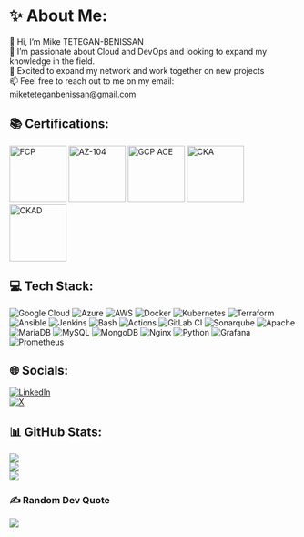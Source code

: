 <!--
- 👋 Hi, I’m Mike , 
- 👀 I’m interested in ...
- 🌱 I’m currently learning ...
- 💞️ I’m looking to collaborate on ...
- 📫 How to reach me ...
- 😄 Pronouns: ...
- ⚡ Fun fact: ...

miketetegan/miketetegan is a ✨ special ✨ repository because its `README.md` (this file) appears on your GitHub profile.
You can click the Preview link to take a look at your changes.
--->

# ✨ About Me:
👋 Hi, I’m Mike TETEGAN-BENISSAN<br>
👀 I’m passionate about Cloud and DevOps and looking to expand my knowledge in the field.<br>
👯 Excited to expand my network and work together on new projects <br>
📫 Feel free to reach out to me on my email: miketeteganbenissan@gmail.com
<!--[here](mailto:miketeteganbenissan@gmail.com)-->

## 📚 Certifications:
<p float="left">
    <img src="https://images.credly.com/size/680x680/images/0e284c3f-5164-4b21-8660-0d84737941bc/image.png" alt="FCP" width="100" height="100">
    <img src="https://images.credly.com/images/336eebfc-0ac3-4553-9a67-b402f491f185/twitter_thumb_201604_azure-administrator-associate-600x600.png" alt="AZ-104" width="100" height="100">
    <img src="https://images.credly.com/images/08096465-cbfc-4c3e-93e5-93c5aa61f23e/twitter_thumb_201604_image.png" alt="GCP ACE" width="100" height="100">
    <img src="https://images.credly.com/images/8b8ed108-e77d-4396-ac59-2504583b9d54/cka_from_cncfsite__281_29.png" alt="CKA" width="100" height="100">
    <img src="https://images.credly.com/size/680x680/images/cc8adc83-1dc6-4d57-8e20-22171247e052/blob" alt="CKAD" width="100" height="100">
</p>


## 💻 Tech Stack: 
![Google Cloud](https://img.shields.io/badge/Google_Cloud-4285F4?style=for-the-badge&logo=google-cloud&logoColor=ffdd54) ![Azure](https://custom-icon-badges.demolab.com/badge/Microsoft%20Azure-0089D6?style=for-the-badge&logo=msazure&logoColor=white) ![AWS](https://img.shields.io/badge/AWS-232F3E?style=for-the-badge&logo=amazonwebservices&logoColor=white) ![Docker](https://img.shields.io/badge/docker-%230db7ed.svg?style=for-the-badge&logo=docker&logoColor=white) ![Kubernetes](https://img.shields.io/badge/kubernetes-%23326ce5.svg?style=for-the-badge&logo=kubernetes&logoColor=white) ![Terraform](https://img.shields.io/badge/terraform-%235835CC.svg?style=for-the-badge&logo=terraform&logoColor=white) ![Ansible](https://img.shields.io/badge/Ansible-000000?style=for-the-badge&logo=ansible&logoColor=white) ![Jenkins](https://img.shields.io/badge/Jenkins-FFCA33?logo=jenkins&logoColor=black&style=for-the-badge) ![Bash](https://img.shields.io/badge/Bash-4EAA25?logo=gnu-bash&logoColor=white&style=for-the-badge) ![Actions](https://img.shields.io/badge/GitHub%20Actions-2088FF?logo=githubactions&logoColor=white&style=for-the-badge) ![GitLab CI](https://img.shields.io/badge/GitLab%20CI-FC6D26?style=for-the-badge&logo=gitlab&logoColor=fff) ![Sonarqube](https://img.shields.io/badge/Sonarqube-5190cf?style=for-the-badge&logo=sonarqube&logoColor=white) ![Apache](https://img.shields.io/badge/apache-%23D42029.svg?style=for-the-badge&logo=apache&logoColor=white) ![MariaDB](https://img.shields.io/badge/MariaDB-003545?style=for-the-badge&logo=mariadb&logoColor=white) ![MySQL](https://img.shields.io/badge/mysql-%2300f.svg?style=for-the-badge&logo=mysql&logoColor=white) ![MongoDB](https://img.shields.io/badge/MongoDB-%234ea94b.svg?style=for-the-badge&logo=mongodb&logoColor=white) ![Nginx](https://img.shields.io/badge/nginx-%23009639.svg?style=for-the-badge&logo=nginx&logoColor=white) ![Python](https://img.shields.io/badge/python-3670A0?style=for-the-badge&logo=python&logoColor=ffdd54) ![Grafana](https://img.shields.io/badge/grafana-%23F46800.svg?style=for-the-badge&logo=grafana&logoColor=white) ![Prometheus](https://img.shields.io/badge/Prometheus-E6522C?style=for-the-badge&logo=Prometheus&logoColor=white)

## 🌐 Socials:
[![LinkedIn](https://img.shields.io/badge/LinkedIn-Connect%20with%20me-blue?style=for-the-badge&logo=linkedin&logoColor=white)](https://linkedin.com/in/miketetegan/)<br> 
[![X](https://img.shields.io/badge/X-Follow%20me-black?style=for-the-badge&logo=x&logoColor=white)](https://x.com/miketetegan) 

## 📊 GitHub Stats:
![](https://github-readme-stats.vercel.app/api?username=miketetegan&theme=light&hide_border=true&include_all_commits=false&count_private=true)<br/>
![](https://github-readme-streak-stats.herokuapp.com/?user=miketetegan&theme=light&hide_border=true)<br/>
![](https://github-readme-stats.vercel.app/api/top-langs/?username=miketetegan&theme=light&hide_border=true&include_all_commits=false&count_private=true&layout=compact)


### ✍️ Random Dev Quote
![](https://quotes-github-readme.vercel.app/api?type=horizontal&theme=light)

